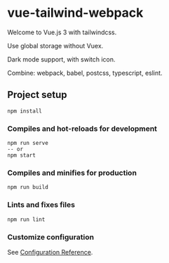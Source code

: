 # vue-tailwind-webpack

Welcome to Vue.js 3 with tailwindcss.

Use global storage without Vuex.

Dark mode support, with switch icon.

Combine: webpack, babel, postcss, typescript, eslint.

## Project setup
```
npm install
```

### Compiles and hot-reloads for development
```
npm run serve
-- or
npm start
```

### Compiles and minifies for production
```
npm run build
```

### Lints and fixes files
```
npm run lint
```

### Customize configuration
See [Configuration Reference](https://cli.vuejs.org/config/).

